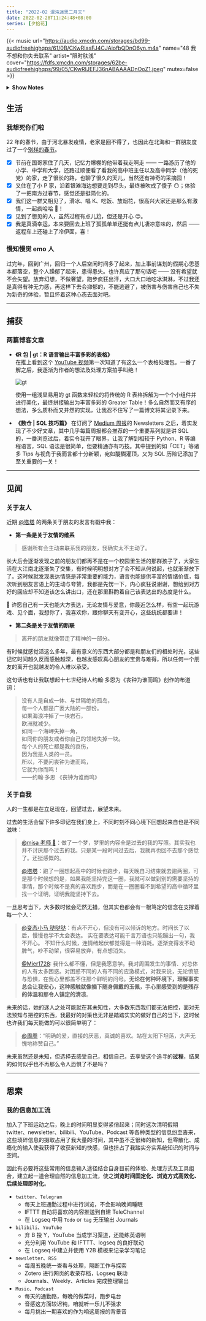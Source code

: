 ```yaml
---
title: "2022-02 混沌迷思二月天"
date: 2022-02-28T11:24:48+08:00
series: [夕拾花]
---
```


{{< music url="https://audio.xmcdn.com/storages/bd99-audiofreehighqps/61/0B/CKwRIasFJ4CJAiofbQDnO6yn.m4a" name="48 我不想和你失去联系" artist="限时肤浅" cover="https://fdfs.xmcdn.com/storages/62be-audiofreehighqps/99/05/CKwRIJEFJ36nABAAAADnOoZ1.jpeg" mutex=false >}}

<details>
  <summary><b>Show Notes</b></summary>

> 如果听不见、看不到、说不了，我们会不会就此失去联系？  
> 只要听得见、看得到、说得了，我们就能准确地理解彼此？  
> 由一个突然的想法开题，郑重拿起；  
> 用一串日常的手势展开，轻松放下。  
> 我们有所不同，但其实也是一样。  
> 希望我们能偶尔换位思考，始终保持联系。

</details>

## 生活

### 我想死你们啦

22 年的春节，由于河北暴发疫情，老家是回不得了，也因此在北海和一群朋友度过了一个[别样的春节](https://photos.app.goo.gl/XnnXRSbiVqCVb4Be7)。

- [x] 节前在国哥家住了几天，记忆力爆棚的他带着我走啊走 —— 一路游历了他的小学、中学和大学，还路过顺便看了看我的高中班主任以及高中同学（他的死党）的家，走了很长的路，也聊了很久的天儿，当然还有神奇的采摘园！
- [x] 又住在了小 P 家，沿着银滩海边想要走到尽头，最终被吹成了傻子 😶；体验了一把南方过春节，感觉还是挺简化的。
- [x] 我们这一群又相见了，滑冰、唱 K、吃饭、放烟花，很高兴大家还是那么有激情，一起疯哈哈 💃！
- [x] 见到了想见的人，虽然过程有点儿尬，但还是开心 😊。
- [x] 我是真滴幸运，本来要回去上班了孤孤单单还挺有点儿凄凉意味的，然后 —— 返程车上还碰上了冷伊面，喜！

### 慢知慢觉 emo 人

过完年，回到广州，回归一个人后空闲时间多了起来，加上事前谋划的假期心思基本都落空，整个人躁郁了起来，患得患失。也许真应了那句话吧 —— 没有希望就不会失望。放弃幻想，不做奢望，跑步疯狂出汗，大口大口地吃冰淇淋，不过我还是真得有种无力感，再这样下去会抑郁的，不能逃避了，被伤害与伤害自己也不失为新奇的体验，暂且怀着这种心态去面对吧。

---

## 捕获

### 两篇博客文章

- **《R 包 | gt：R 语言输出丰富多彩的表格》**  
  在推上看到这个 [YouTube 视频](https://www.youtube.com/watch?v=z0UGmMOxl-c)第一次知道了有这么一个表格处理包。一番了解之后，我逐渐为作者的想法及处理方案拍手叫绝！

  ![gt](https://image.aetherhjf.com/images/20220201_gt_workflow_diagram.svg "gt 工作流")

  使用一组浅显易用的 gt 函数来轻松的将传统的 R 表格拆解为一个个小组件并进行美化，最终拼接输出为丰富多彩的 Greater Table！多么自然而又有序的想法，多么质朴而又井然的实现，让我忍不住写了一篇博文将其记录下来。

- **《数仓 | SQL 技巧篇》**
  在订阅了 [Medium 周报](https://medium.com/me/following)的 Newsletters 之后，着实发现了不少好文章，其中几乎每篇周报都会推荐的一个重要系列就是讲 SQL 的，一番浏览过后，着实令我开了眼界，让我了解到相较于 Python、R 等编程语言，SQL 语法是很简单，但要精通亦有巧技。其中提到的如「CET」等诸多 Tips 与视角于我而言都十分新颖，宛如醍醐灌顶，又为 SQL 历险记添加了至关重要的一关！

---

## 见闻

### 关于友人

近期 [@塔塔](https://twitter.com/TATAFUNE?s=20&t=zIQJ7uzyO-7WavpEm8DFBQ) 的两条关于朋友的发言有戳中我：

- **第一条是关于友情的维系**

> 感谢所有会主动来联系我的朋友，我确实太不主动了。

长大后会逐渐发现之前的朋友们都再不是在一个校园里生活的那群孩子了，大家生活在大江南北逐渐失了交集，有时候明明想对方了会不知从何说起，也就渐渐放下了。这时候就发现表达情感是非常重要的能力，语言也能提供丰富的情绪价值，每次听到朋友言语上的主动与夸赞，我都是先愣一下，内心疯狂说谢谢，想给到对方好的回应却不知道该怎么讲出口，还在那里斟酌着自己该表达出的态度是什么。

🙏 许愿自己有一天也能大方表达，无论友情与爱意，你最近怎么样，有空一起玩游戏、见个面，我想你了，我喜欢你，跟你聊天有变开心，这些统统都要讲！

- **第二条是关于友情的断联**

> 离开的朋友就像带走了精神的一部分。

有时候就感觉活这么多年，最有意义的东西大部分都是和朋友们的相处时光，这些记忆时间越久反而感触越深，也越发感叹真心朋友的宝贵与难得，所以任何一个朋友的离开也就越发的令人难以承受。

这句话也有让我联想起十七世纪诗人约翰·多恩为《丧钟为谁而鸣》创作的布道词：

> 没有人是自成一体、与世隔绝的孤岛，  
> 每一个人都是广袤大陆的一部份。  
> 如果海浪冲掉了一块岩石，  
> 欧洲就减少。  
> 如同一个海岬失掉一角，  
> 如同你的朋友或者你自己的领地失掉一块。  
> 每个人的死亡都是我的哀伤，  
> 因为我是人类的一员。  
> 所以，不要问丧钟为谁而鸣，  
> 它就为你而鸣！  
> ——约翰·多恩 《丧钟为谁而鸣》

### 关于自我

人的一生都是在立足现在，回望过去，展望未来。

过去的生活会留下许多印记在我们身上，不同时刻不同心境下回想起来自也是不同滋味：

> [@misa 老师 🐑](https://twitter.com/yaminas0/status/1516950761908801537)：做了一个梦，梦里的内容全是过去的我的写照。其实我也并不讨厌那个过去的我。只是某一段时间过去后，我就再也回不去那个感觉了。还挺感慨的。
>
> [@塔塔](https://twitter.com/TATAFUNE/status/1517498532294709248)：跑了一圈想起高中的时候也跑步，每天晚自习结束就去跑两圈，可是那个时候想的是，如果我能坚持完这一圈，我就可以做到别的需要坚持的事情，那个时候不是真的喜欢跑步，而是在一圈圈看不到希望的高中循环里找一个证明，证明我能坚持下去。

一旦思考当下，大多数时候会茫然无措，但其实也都会有一根笃定的信念在支撑着每一个人：

> [@变态小马 哒哒哒](https://twitter.com/Biantaixiaomada/status/1515750615539859456)：有点不开心，但没有可以倾诉的地方。时间长了以后，慢慢也学不太会表达。 实在要表达可能千言万语也只能蹦出一句，我不开心。 不知什么时候，连情绪起伏都觉得是一种消耗。逐渐变得发不动脾气，吵不动架，很容易放弃，有点想消失。
>
> [@Mier1728](https://twitter.com/Mier1728/status/1517291455466942465): 我什么都不懂，但是我愿意学。我对周围发生的事情、对总体的人有太多困惑。对困惑不同的人有不同的应激模式，对我来说，无论愤怒与恐惧，在我心里都盖不住那个鲜明的问号。**无论在何种环境下，理解事实总会让我安心，这种感触就像摘下随身佩戴的玉佩，手心里感受到的是残存的体温和那令人镇定的清凉**。

未来的话，她的迷人之处可能就在其未知性，大多数东西我们都无法把控，面对无法预知与把控的东西，我最好的对策也无非是踏踏实实的做好自己的当下，这时候也许我们每天能做的可以很简单明了：

> [@周周](https://twitter.com/cookiedddd12/status/1516001973199269889)：“明确的爱，直接的厌恶，真诚的喜欢。站在太阳下坦荡，大声无愧地称赞自己。”

未来虽然还是未知，但选择去感受自己，相信自己，去享受这个追寻的**过程**，结果的如何似乎也不再那么令人恐惧了不是吗？

---

## 思索

### 我的信息加工流

加入了下班运动之后，晚上的时间明显变得紧俏起来；同时这次清明假期 twitter、newsletter、bilibili、YouTube、Podcast 等各种类型的信息纷至沓来，这些琐碎信息的摄取占用了我大量的时间，其中虽不乏很棒的新知，但零散化、成瘾化的输入使我获得了收获新知的快感，但也挤占了我踏实夯实系统知识的时间与空间。

因此有必要将这些常用的信息输入途径结合自身目前的体验、处理方式及工具组合，建立起一道合理自然的信息加工流，使之**浏览时间固定化、浏览方式高效化、后续处理即时化**。

- `twitter`、`Telegram`
  - 每天上班通勤过程中进行浏览，不会影响晚间睡眠
  - IFTTT 自动将喜欢的内容推送到自建 TeleChannel
  - 在 Logseq 中用 `Todo` or `tag` 无压输出 Journals
- `bilibili`、`YouTube`
  - 弃 B 投 Y，YouTube 当成学习渠道，还能练英语咧
  - 充分利用 YouTube 和 IFTTT、logseq 的良好联动
  - 在 Logseq 中建立并使用 Y2B 模板来记录学习笔记
- `newsletter`、`RSS`
  - 每周五晚统一查看与处理，隔断工作与探索
  - Zotero 进行网页的收录存档，Logseq 联动
  - Journals、Weekly、Articles 完成整理输出
- `Music`、`Podcast`
  - 每天的通勤路，每晚的做菜时，跑步电台
  - 音感这方面较迟钝，咱就听一乐儿不强求
  - 每月挑出一期喜欢的作为咱这周报的背景音
